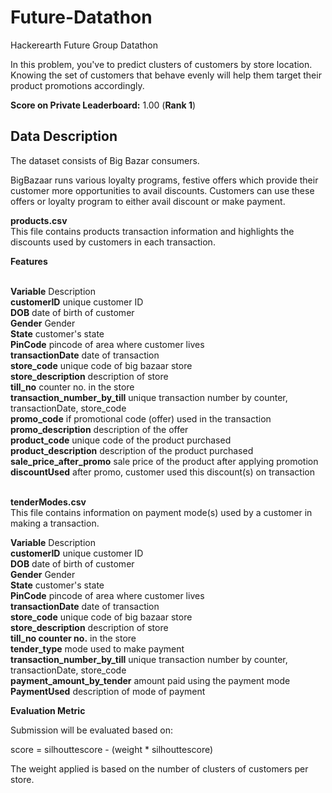 # Future-Datathon
Hackerearth Future Group Datathon

In this problem, you've to predict clusters of customers by store location. Knowing the set of customers that behave evenly will help them target their product promotions accordingly.

**Score on Private Leaderboard:** 1.00 (**Rank 1**)



## Data Description

The dataset consists of Big Bazar consumers.

BigBazaar runs various loyalty programs, festive offers which provide their customer more opportunities to avail discounts. Customers can use these offers or loyalty program to either avail discount or make payment.

**products.csv** <br />
This file contains products transaction information and highlights the discounts used by customers in each transaction.

**Features**<br />
<br />

**Variable**	Description <br />
**customerID**	unique customer ID <br />
**DOB**	date of birth of customer <br />
**Gender**	Gender <br />
**State**	customer's state<br />
**PinCode**	pincode of area where customer lives<br />
**transactionDate**	date of transaction<br />
**store_code**	unique code of big bazaar store<br />
**store_description**	description of store<br />
**till_no**	counter no. in the store<br />
**transaction_number_by_till**	unique transaction number by counter, transactionDate, store_code<br />
**promo_code**	if promotional code (offer) used in the transaction<br />
**promo_description**	description of the offer<br />
**product_code**	unique code of the product purchased<br />
**product_description**	description of the product purchased<br />
**sale_price_after_promo**	sale price of the product after applying promotion<br />
**discountUsed**	after promo, customer used this discount(s) on transaction<br />
<br />

**tenderModes.csv** <br />
This file contains information on payment mode(s) used by a customer in making a transaction.


**Variable**	Description<br />
**customerID**	unique customer ID<br />
**DOB**	date of birth of customer<br />
**Gender**	Gender<br />
**State**	customer's state<br />
**PinCode**	pincode of area where customer lives<br />
**transactionDate**	date of transaction<br />
**store_code**	unique code of big bazaar store<br />
**store_description**	description of store<br />
**till_no	counter no.** in the store<br />
**tender_type**	mode used to make payment<br />
**transaction_number_by_till**	unique transaction number by counter, transactionDate, store_code<br />
**payment_amount_by_tender**	amount paid using the payment mode<br />
**PaymentUsed**	description of mode of payment<br />


**Evaluation Metric**<br />

Submission will be evaluated based on:

score = silhouttescore - (weight * silhouttescore)

The weight applied is based on the number of clusters of customers per store.
